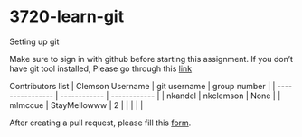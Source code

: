 # 3720-learn-git
Setting up git 

Make sure to sign in with github before starting this assignment. If you don’t have git tool installed, Please go through this [link](https://github.com/git-guides/install-git)

Contributors list
| Clemson Username | git username | group number |
| ---------------- | ------------ | ------------ |
| nkandel          | nkclemson    | None         | 
| mlmccue          | StayMellowww | 2            |
|                  |              |              |




After creating a pull request, please fill this [form](https://forms.gle/ejRvLXVMPz9E8voD6).
